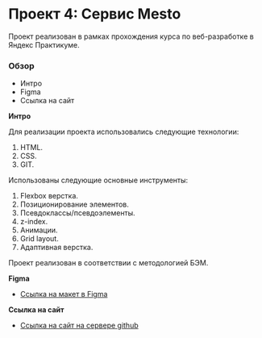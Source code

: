 # Проект 4: Сервис Mesto
Проект реализован в рамках прохождения курса по веб-разработке в Яндекс Практикуме.

### Обзор
* Интро
* Figma
* Ссылка на сайт

**Интро**

Для реализации проекта использовались следующие технологии:
1. HTML.
2. CSS.
3. GIT.

Использованы следующие основные инструменты:
1. Flexbox верстка.
2. Позиционирование элементов.
3. Псевдоклассы/псевдоэлементы.
4. z-index.
5. Анимации.
6. Grid layout.
7. Адаптивная верстка.

Проект реализован в соответствии с методологией БЭМ.

**Figma**

* [Ссылка на макет в Figma](https://www.figma.com/file/2cn9N9jSkmxD84oJik7xL7/JavaScript.-Sprint-4?node-id=0%3A1)

**Ссылка на сайт**

* [Ссылка на сайт на сервере github]()


